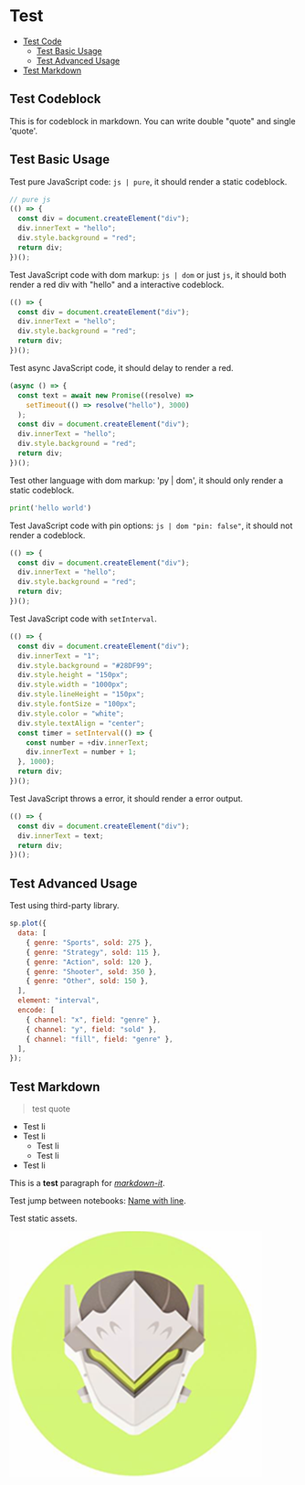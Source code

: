 # Test

- <a href="#test-code">Test Code</a>
  - <a href="#test-basic-usage">Test Basic Usage</a>
  - <a href="#test-advanced-usage">Test Advanced Usage</a>
- <a href="#test-markdown">Test Markdown</a>

## Test Codeblock

This is for codeblock in markdown. You can write double "quote" and single 'quote'.

## Test Basic Usage

Test pure JavaScript code: `js | pure`, it should render a static codeblock.

```js | pure
// pure js
(() => {
  const div = document.createElement("div");
  div.innerText = "hello";
  div.style.background = "red";
  return div;
})();
```

Test JavaScript code with dom markup: `js | dom` or just `js`, it should both render a red div with "hello" and a interactive codeblock.

```js | dom
(() => {
  const div = document.createElement("div");
  div.innerText = "hello";
  div.style.background = "red";
  return div;
})();
```

Test async JavaScript code, it should delay to render a red.

```js | dom
(async () => {
  const text = await new Promise((resolve) =>
    setTimeout(() => resolve("hello"), 3000)
  );
  const div = document.createElement("div");
  div.innerText = "hello";
  div.style.background = "red";
  return div;
})();
```

Test other language with dom markup: 'py | dom', it should only render a static codeblock.

```py
print('hello world')
```

Test JavaScript code with pin options: `js | dom "pin: false"`, it should not render a codeblock.

```js | dom "pin: false"
(() => {
  const div = document.createElement("div");
  div.innerText = "hello";
  div.style.background = "red";
  return div;
})();
```

Test JavaScript code with `setInterval`.

```js | dom
(() => {
  const div = document.createElement("div");
  div.innerText = "1";
  div.style.background = "#28DF99";
  div.style.height = "150px";
  div.style.width = "1000px";
  div.style.lineHeight = "150px";
  div.style.fontSize = "100px";
  div.style.color = "white";
  div.style.textAlign = "center";
  const timer = setInterval(() => {
    const number = +div.innerText;
    div.innerText = number + 1;
  }, 1000);
  return div;
})();
```

Test JavaScript throws a error, it should render a error output.

```js | dom
(() => {
  const div = document.createElement("div");
  div.innerText = text;
  return div;
})();
```

## Test Advanced Usage

Test using third-party library.

```js | dom
sp.plot({
  data: [
    { genre: "Sports", sold: 275 },
    { genre: "Strategy", sold: 115 },
    { genre: "Action", sold: 120 },
    { genre: "Shooter", sold: 350 },
    { genre: "Other", sold: 150 },
  ],
  element: "interval",
  encode: [
    { channel: "x", field: "genre" },
    { channel: "y", field: "sold" },
    { channel: "fill", field: "genre" },
  ],
});
```

## Test Markdown

> test quote

- Test li
- Test li
  - Test li
  - Test li
- Test li

This is a **test** paragraph for [_markdown-it_](https://github.com/markdown-it/markdown-it).

Test jump between notebooks: [Name with line](./name-with-line).

Test static assets.

![](../assets/introduction/logo.png)
